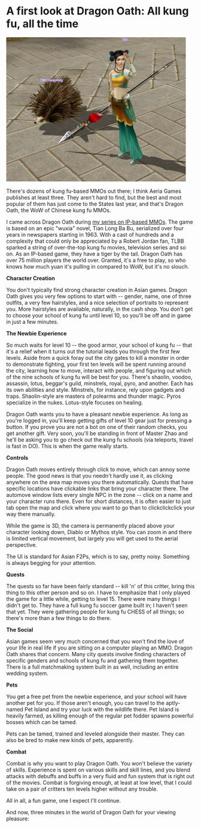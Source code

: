 # A first look at Dragon Oath: All kung fu, all the time

[![](../uploads/2010/04/Game-2010-04-26-21-38-58-89-480x384.jpg "Tipa in Dragon Oath")](../uploads/2010/04/Game-2010-04-26-21-38-58-89.jpg)

There's dozens of kung fu-based MMOs out there; I think Aeria Games publishes at least three. They aren't hard to find, but the best and most popular of them has just come to the States last year, and that's Dragon Oath, the WoW of Chinese kung fu MMOs.

I came across Dragon Oath during [my series on IP-based MMOs](../index.php/2010/04/16/ip-based-mmos-part-2-of-5/). The game is based on an epic "wuxia" novel, Tian Long Ba Bu, serialized over four years in newspapers starting in 1963. With a cast of hundreds and a complexity that could only be appreciated by a Robert Jordan fan, TLBB sparked a string of over-the-top kung fu movies, television series and so on. As an IP-based game, they have a tiger by the tail. Dragon Oath has over 75 million players the world over. Granted, it's a free to play, so who knows how much yuan it's pulling in compared to WoW, but it's no slouch.

**Character Creation**

You don't typically find strong character creation in Asian games. Dragon Oath gives you very few options to start with -- gender, name, one of three outfits, a very few hairstyles, and a nice selection of portraits to represent you. More hairstyles are available, naturally, in the cash shop. You don't get to choose your school of kung fu until level 10, so you'll be off and in game in just a few minutes.

**The Newbie Experience**

So much waits for level 10 -- the good armor, your school of kung fu -- that it's a relief when it turns out the tutorial leads you through the first few levels. Aside from a quick foray out the city gates to kill a monster in order to demonstrate fighting, your first ten levels will be spent running around the city, learning how to move, interact with people, and figuring out which of the nine schools of kung fu will be best for you. There's shaolin, voodoo, assassin, lotus, beggar's guild, minstrels, royal, pyro, and another. Each has its own abilities and style. Minstrels, for instance, rely upon gadgets and traps. Shaolin-style are masters of polearms and thunder magic. Pyros specialize in the nukes. Lotus-style focuses on healing.

Dragon Oath wants you to have a pleasant newbie experience. As long as you're logged in, you'll keep getting gifts of level 10 gear just for pressing a button. If you prove you are not a bot on one of their random checks, you get another gift. Very soon, you'll be standing in front of Master Zhao and he'll be asking you to go check out the kung fu schools (via teleports, travel is fast in DO). This is when the game really starts.

**Controls**

Dragon Oath moves entirely through click to move, which can annoy some people. The good news is that you needn't hardly use it, as clicking anywhere on the area map moves you there automatically. Quests that have specific locations have clickable links that bring your character there. The automove window lists every single NPC in the zone -- click on a name and your character runs there. Even for short distances, it is often easier to just tab open the map and click where you want to go than to clickclickclick your way there manually.

While the game is 3D, the camera is permanently placed above your character looking down, Diablo or Mythos style. You can zoom in and there is limited vertical movement, but largely you will get used to the aerial perspective.

The UI is standard for Asian F2Ps, which is to say, pretty noisy. Something is always begging for your attention.

**Quests**

The quests so far have been fairly standard -- kill 'n' of this critter, bring this thing to this other person and so on. I have to emphasize that I only played the game for a little while, getting to level 15. There were many things I didn't get to. They have a full kung fu soccer game built in; I haven't seen that yet. They were gathering people for kung fu CHESS of all things; so there's more than a few things to do there.

**The Social**

Asian games seem very much concerned that you won't find the love of your life in real life if you are sitting on a computer playing an MMO. Dragon Oath shares that concern. Many city quests involve finding characters of specific genders and schools of kung fu and gathering them together. There is a full matchmaking system built in as well, including an entire wedding system.

**Pets**

You get a free pet from the newbie experience, and your school will have another pet for you. If those aren't enough, you can travel to the aptly-named Pet Island and try your luck with the wildlife there. Pet Island is heavily farmed, as killing enough of the regular pet fodder spawns powerful bosses which can be tamed.

Pets can be tamed, trained and leveled alongside their master. They can also be bred to make new kinds of pets, apparently.

**Combat**

Combat is why you want to play Dragon Oath. You won't believe the variety of skills. Experience is spent on various skills and skill lines, and you blend attacks with debuffs and buffs in a very fluid and fun system that is right out of the movies. Combat is forgiving enough, at least at low level, that I could take on a pair of critters ten levels higher without any trouble.

All in all, a fun game, one I expect I'll continue.

And now, three minutes in the world of Dragon Oath for your viewing pleasure:


